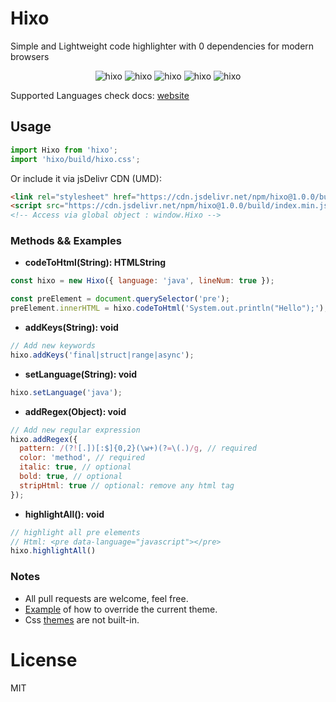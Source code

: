 # Hixo 
Simple and Lightweight code highlighter with 0 dependencies for modern browsers

<div align="center" style="width:100%; text-align:center;">
<img src="https://badgen.net/bundlephobia/minzip/hixo" alt="hixo" />
  <img src="https://badgen.net/bundlephobia/dependency-count/hixo" alt="hixo" />
  <img src="https://badgen.net/npm/v/hixo" alt="hixo" />
  <img src="https://badgen.net/npm/dt/hixo" alt="hixo" />
  <img src="https://data.jsdelivr.com/v1/package/npm/hixo/badge" alt="hixo"/>
</div> 

Supported Languages check docs: [website](https://hixo.onrender.com/)

## Usage
```js
import Hixo from 'hixo';
import 'hixo/build/hixo.css';
```

Or include it via jsDelivr CDN (UMD):
```html
<link rel="stylesheet" href="https://cdn.jsdelivr.net/npm/hixo@1.0.0/build/index.css" />
<script src="https://cdn.jsdelivr.net/npm/hixo@1.0.0/build/index.min.js"></script>
<!-- Access via global object : window.Hixo -->
```

### Methods && Examples
- **codeToHtml(String): HTMLString**
```js
const hixo = new Hixo({ language: 'java', lineNum: true }); 

const preElement = document.querySelector('pre');
preElement.innerHTML = hixo.codeToHtml('System.out.println("Hello");');
```

- **addKeys(String): void**
```js
// Add new keywords
hixo.addKeys('final|struct|range|async');
```

- **setLanguage(String): void**
```js
hixo.setLanguage('java');
```

- **addRegex(Object): void**
```js
// Add new regular expression
hixo.addRegex({
  pattern: /(?![.])[:$]{0,2}(\w+)(?=\(.)/g, // required
  color: 'method', // required
  italic: true, // optional
  bold: true, // optional
  stripHtml: true // optional: remove any html tag
});
```

- **highlightAll(): void**
```js
// highlight all pre elements
// Html: <pre data-language="javascript"></pre>
hixo.highlightAll()
```

### Notes
- All pull requests are welcome, feel free.
- [Example](https://hixo.onrender.com) of how to override the current theme.
- Css [themes](https://github.com/wutility/hixo-code-highlighter/tree/main/themes) are not built-in.

# License
MIT